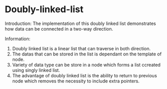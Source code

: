 # Doubly-linked-list
Introduction:
The implementation of this doubly linked list demonstrates how data can be connected in a two-way direction.

Information:
1. Doubly linked list is a linear list that can traverse in both direction.
2. The datas that can be stored in the list is dependant on the template of node.
3. Variety of data type can be store in a node which forms a list ccreated using singly linked list.
4. The advantage of doubly linked list is the ability to return to previous node which removes the necessity to include extra pointers.
